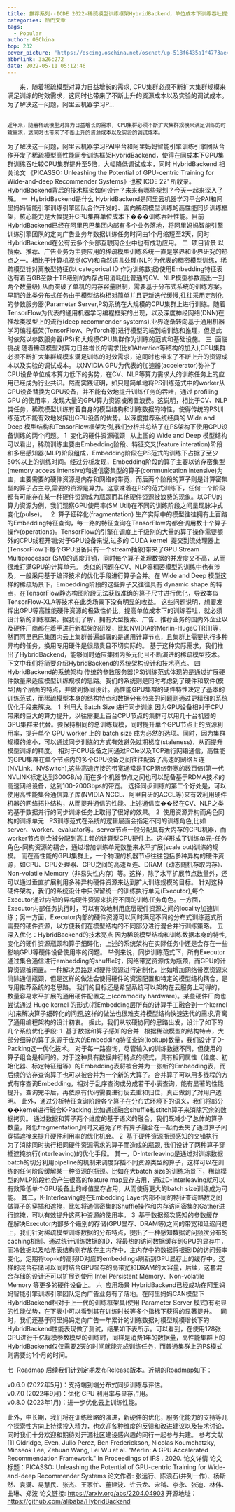 ```yaml
---
title: 推荐系列--ICDE 2022-稀疏模型训练框架HybridBackend，单位成本下训练吞吐提升至5倍
categories: 热门文章
tags:
  - Popular
author: OSChina
top: 232
cover_picture: 'https://oscimg.oschina.net/oscnet/up-518f6435a1f4773ae40bbb23902df80faa8.png'
abbrlink: 3a26c272
date: 2022-05-11 05:12:46
---
```


&emsp;&emsp;来，随着稀疏模型对算力日益增长的需求, CPU集群必须不断扩大集群规模来满足训练的时效需求，这同时也带来了不断上升的资源成本以及实验的调试成本。 为了解决这一问题，阿里云机器学习P...
<!-- more -->

                                                                                                                                                                                        近年来，随着稀疏模型对算力日益增长的需求, CPU集群必须不断扩大集群规模来满足训练的时效需求，这同时也带来了不断上升的资源成本以及实验的调试成本。 
为了解决这一问题，阿里云机器学习PAI平台和阿里妈妈智能引擎训练引擎团队合作开发了稀疏模型高性能同步训练框架HybridBackend，使得在同成本下GPU集群训练吞吐较CPU集群提升至5倍，大幅降低调试成本，同时 HybridBackend 相关论文 《PICASSO: Unleashing the Potential of GPU-centric Training for Wide-and-deep Recommender Systems》也被 ICDE 22' 所收录。HybridBackend背后的技术框架如何设计？未来有哪些规划？今天一起来深入了解。 
一  HybridBackend是什么 
HybridBackend是阿里云机器学习平台PAI和阿里妈妈智能引擎训练引擎团队合作开发的、面向稀疏模型训练的高性能同步训练框架，核心能力是大幅提升GPU集群单位成本下���训练吞吐性能。目前HybridBackend已经在阿里巴巴集团内部有多个业务落地，将阿里妈妈智能引擎训练引擎团队的定向广告业务年数据训练任务时间由1个月缩短至2天，同时HybridBackend在公有云多个头部互联网企业中也有成功应用。 
二  项目背景 
以搜索、推荐、广告业务为主要应用的稀疏模型训练系统一直是学界和业界研究的热点之一。相比于计算机视觉(CV)和自然语言处理(NLP)为代表的稠密模型训练，稀疏模型针对离散型特征(以 categorical ID 作为训练数据)使用Embedding特征表达有着百GB至数十TB级别的内存占用消耗(比普通的CV、NLP模型参数高出一到两个数量级),从而突破了单机的内存容量限制，需要基于分布式系统的训练方案。 
早期的此类分布式任务由于模型结构相对简单并且更新迭代缓慢,往往采用定制化的参数服务器(Parameter Server,PS)系统在大规模的CPU集群上进行训练。随着TensorFlow为代表的通用机器学习编程框架的出现，以及深度神经网络(DNN)在推荐类模型上的流行(deep recommender systems),业界逐渐转向基于通用机器学习编程框架(TensorFlow、PyTorch等)进行模型的端到端训练和推理，但是此时依然以参数服务器(PS)和大规模CPU集群作为训练的范式和基础设施。 
三  面临挑战 
随着稀疏模型对算力日益增长的需求(比如Attention等结构的加入),CPU集群必须不断扩大集群规模来满足训练的时效需求，这同时也带来了不断上升的资源成本以及实验的调试成本。 
以NVIDIA GPU为代表的加速器(accelerator)弥补了CPU设备单位成本算力低下的劣势，在CV、NLP等算力需求大的训练任务上的应用已经成为行业共识。然而实践证明，如只是简单地将PS训练范式中的worker从CPU设备替换为GPU设备，并不能有效地提升训练任务的吞吐，通过 profiling GPU 的使用率，发现大量的GPU算力资源被闲置浪费。这说明，相比于CV、NLP类任务，稀疏模型训练有着自身的模型结构和训练数据的特性，使得传统的PS训练范式不能有效地发挥出GPU设备的优势。以深度推荐系统经典的 Wide and Deep 模型结构和TensorFlow框架为例,我们分析并总结了在PS架构下使用GPU设备训练的两个问题。 
1  变化的硬件资源瓶颈 
  
从上图的 Wide and Deep 模型结构可以看出，稀疏训练主要由Embedding阶段、特征交叉(feature interation)阶段和多层感知器(MLP)阶段组成，Embedding阶段在PS范式的训练下占据了至少50%以上的训练时间。经过分析发现，Embedding阶段的算子主要以访存密集型(memory access intensive)和通信密集型的算子(communication intensive)为主，主要需要的硬件资源是内存和网络的带宽，而后两个阶段的算子则是计算密集型的算子占主导,需要的资源是算力。这意味着在PS的范式训练下，任何一个阶段都有可能存在某一种硬件资源成为瓶颈而其他硬件资源被浪费的现象。以GPU的算力资源为例，我们观察GPU使用率(SM Util)在不同的训练阶段之间呈现脉冲式变化(pulse)。 
  
2  算子细碎化(fragmentation) 
生产实际中的模型往往拥有上百路的Embedding特征查询，每一路的特征查询在TensorFlow内都会调用数十个算子操作(operations)。TensorFlow的引擎在调度上千级别的大量的算子操作需要额外的CPU线程开销;对于GPU设备来说,过多的 CUDA kernel  提交到流处理器上(TensorFlow下每个GPU设备只有一个stream抽象)带来了GPU Stream Multiprocessor (SM)的调度开销，同时每个算子处理数据的并发度又不高，从而很难打满GPU的计算单元。 
类似的问题在CV、NLP等稠密模型的训练中也有涉及，一般采用基于编译技术的优化手段进行算子合并。在 Wide and Deep 模型这样的稀疏场景下，Embedding阶段的这些算子又往往具有 dynamic shape 的特点，在TensorFlow静态构图阶段无法获取准确的算子尺寸进行优化，导致类似TensorFlow-XLA等技术在此类场景下没有明显的收益。 
这些问题说明，想要发挥出GPU等高性能硬件资源的极致性价比，提高单位成本下的训练吞吐，就必须设计新的训练框架。据我们了解，拥有大型搜索、广告、推荐业务的国内外企业以及硬件厂商都在着手进行新框架的研发，比如NVIDIA的Merlin-HugeCTR[1]等，然而阿里巴巴集团内云上集群普遍部署的是通用计算节点，且集群上需要执行多种异构的任务，换用专用硬件是很昂贵且不切实际的。 
基于这种实际需求，我们推出了HybridBackend，能够同时适应集团内多元化且不断演进的稀疏模型技术。下文中我们将简要介绍HybridBackend的系统架构设计和技术亮点。 
四  HybridBackend的系统架构 
传统的参数服务器(PS)训练范式体现的是通过扩展硬件数量来适应模型训练规模的思路。我们的系统则是同时考虑到了硬件和软件(模型)两个层面的特点，并做到协同设计。高性能GPU集群的硬件特性决定了基本的训练范式，而稀疏模型本身的结构特点和数据分布带来的问题则通过更精细的系统优化手段来解决。 
1  利用大 Batch Size 进行同步训练 
因为GPU设备相对于CPU带来的巨大的算力提升，以往需要上百台CPU节点的集群可以用几十台机器的GPU集群来代替。要保持相同的总训练规模，同时提升单个GPU节点上的资源利用率，提升单个 GPU worker 上的 batch size 成为必然的选项。同时，因为集群规模的缩小，可以通过同步训练的方式有效避免过期梯度(staleness)，从而提升模型训练的精度。 
相对于CPU设备之间通过PCIe以及TCP进行网络通信，高性能的GPU集群在单个节点内的多个GPU设备之间往往配备了高速的网络互连(NVLink、NVSwitch),这些高速连接的带宽通常是TCP网络带宽的数百倍(第一代NVLINK标定达到300GB/s),而在多个机器节点之间也可以配备基于RDMA技术的高速网络设备，达到100-200Gbps的带宽。 
选择同步训练的第二个好处是，可以使用高性能集合通信算子库(NVIDIA NCCL、阿里自研的ACCL等)来有效利用硬件机器的网络拓扑结构，从而提升通信的性能。上述通信库��经在CV、NLP之类的基于数据并行的同步训练任务上取得了很好的效果。 
2  使用资源异构而角色同构的训练单元 
  
PS训练范式在系统的逻辑层面会指定不同的训练角色,比如server、worker、evaluator等。server节点一般分配具有大内存的CPU机器，而worker节点则会被分配到高主频的计算型CPU硬件上。这样形成了训练单元-任务角色-同构资源的耦合，通过增加训练单元数量来水平扩展(scale out)训练的规模。 
而在高性能的GPU集群上，一个物理的机器节点往往包括多种异构的硬件资源，如CPU、GPU处理器、GPU之间的高速互连、DRAM（动态随机存取内存）、Non-volatile Memory（非易失性内存）等。这样，除了水平扩展节点数量外，还可以通过垂直扩展利用多种异构硬件资源来达到扩大训练规模的目标。 
针对这种硬件架构，我们的系统设计中只保留统一的训练执行单元(Executor),每个Executor通过内部的异构硬件资源来执行不同的训练任务角色。一方面，Executor内部任务执行时，可以有效地利用底层硬件资源之间的locality加速训练；另一方面，Executor内部的硬件资源可以同时满足不同的分布式训练范式所需要的硬件资源，以方便我们在模型结构的不同部分进行混合并行训练策略。 
五  深入优化：HybridBackend的技术亮点 
因为稀疏模型结构和训练数据本身的特性, 变化的硬件资源瓶颈和算子细碎化，上述的系统架构在实际任务中还是会存在一些影响GPU等硬件设备使用率的问题。 
举例来说，同步训练范式下，所有Executor通过集合通信进行embedding的shuffle时，网络带宽资源成为瓶颈，而GPU的计算资源被闲置。一种解决思路是对硬件资源进行定制化，比如增加网络带宽资源来消除通信瓶颈，但是这样的做法会使得硬件的资源配置和特定的模型结构耦合，是专用推荐系统的老思路。 
我们的目标还是希望系统可以架构在云服务上可得的，数量容易水平扩展的通用硬件配置之上(commodity hardware)。某些硬件厂商也尝试通过 Huge kernel 的形式(将Embedding层所有的计算手工融合到一个kernel内)来解决算子细碎化的问题,这样的做法也很难支持模型结构快速迭代的需求,背离了通用编程架构的设计初衷。 
据此，我们从软硬协同的思路出发，设计了如下的几个系统优化手段: 
1  基于数据和算子感知的合并 
  
根据稀疏模型的结构特点，大部分细碎的算子来源于庞大的Embedding特征查询(lookup)数量，我们设计了D-Packing这一优化技术。 
对于每一路查询，尽管输入的训练数据不同，但使用的算子组合是相同的。对于这种具有数据并行特点的模式，具有相同属性（维度、初始化器、标定特征组等）的Embedding表将被合并为一张新的Embedding表，而后续的访存查询算子也可以被合并为一个新的大算子。合并算子可以用多线程的方式有序查询Embedding，相对于乱序查询或分成若干小表查询，能有显著的性能提升。查询完毕后，再依原有代码需要进行反去重和归位，真正做到了对用户透明。 
此外，通过分析特征查询阶段各个算子在分布式环境下的语义，我们将部分��kernel进行融合K-Packing,比如通过融合shuffle和stitch算子来消除冗余的数据拷贝。 
通过数据和算子两个维度的基于语义的融合，我们既减少了总体的算子数量，降低fragmentation,同时又避免了所有算子融合在一起而丢失了通过算子间穿插遮掩来提升硬件利用率的优化机会。 
2  基于硬件资源瓶颈感知的交错执行 
  
为了消除同时执行相同硬件资源需求的算子而造成的瓶颈, 我们设计了两种算子穿插遮掩执行(interleaving)的优化手段。 
其一，D-Interleaving是通过对训练数据batch的切分利用pipeline的机制来调度穿插不同资源类型的算子，这样可以在训练的任何阶段缓解某一种资源的瓶颈。比如在大batch size的训练场景下，稀疏模型的MLP阶段也会产生很高的feature map显存占用，通过D-Interleaving就可以有效降低单个GPU设备上的峰值显存占用，从而使得更大的batch size训练成为可能。 
其二，K-Interleaving是在Embedding Layer内部不同的特征查询路数之间做算子的穿插和遮掩，比如将通信密集的Shuffle操作和内存访问密集的Gather进行遮掩，可以有效提升这两种资源的使用率。 
3  基于数据频次感知的参数缓存 
  
在解决Executor内部多个级别的存储(GPU显存、DRAM等)之间的带宽和延迟问题上，我们针对稀疏模型训练数据的分布特点，提出了一种感知数据访问频次分布的caching机制。通过统计训练数据的ID，将最热的访问数据缓存到GPU的显存中，而冷数据以及哈希表结构则存放在主内存中，主内存中的数据将根据ID的访问频率变化，定期将top-k的高频ID对应的embeddings刷新到GPU显存上的缓存中。这样的混合存储可以同时结合GPU显存的高带宽和DRAM的大容量，后续，这套混合存储的设计还可以扩展到使用 Intel Persistent Memory、Non-volatile Memory 等更多的硬件设备上。 
六  应用场景 
HybridBackend已经成功在阿里妈妈智能引擎训练引擎团队定向广告业务有了落地。在阿里妈妈CAN模型下HybridBackend相对于上一代的训练框架具(使用 Parameter Server 模式)有明显的性能优势，在下表中可以看到其在训练时长等多个指标下获得的显著提升。 
  
同时，我们还基于阿里妈妈定向广告一年累计的训练数据对模型规模增长下的HybridBackend性能表现做了测试，结果如下表所示。可以看到，在使用128张GPU进行千亿规模参数模型的训练时，同样是消费1年的数据量，高性能集群上的HybridBackend仅仅需要2天的时间就能完成训练任务，而普通集群上的PS模式则需要约1个月的时间。 
 
七  Roadmap 
后续我们计划定期发布Release版本。近期的Roadmap如下： 
 
  v0.6.0 (2022年5月)：支持端到端分布式同步训练与评估。  
  v0.7.0 (2022年9月)：优化 GPU 利用率与显存占用。  
  v0.8.0 (2023年1月)：进一步优化云上训练性能。  
 
此外，中长期，我们将在训练策略的演进，新硬件的优化，服务化能力的支持等几个探索性方向上持续投入精力，也欢迎各种维度的反馈和改进建议以及技术讨论，同时我们十分欢迎和期待对开源社区建设感兴趣的同行一起参与共建。 
参考文献 
[1] Oldridge, Even, Julio Perez, Ben Frederickson, Nicolas Koumchatzky, Minseok Lee, Zehuan Wang, Lei Wu et al. "Merlin: A GPU Accelerated Recommendation Framework." In Proceedings of IRS . 2020. 
论文详情 
论文标题：PICASSO: Unleashing the Potential of GPU-centric Training for Wide-and-deep Recommender Systems 
论文作者: 张远行、陈浪石(并列一作)、杨斯然、袁满、易慧民、张杰、王家忙、董建波、许云龙、宋钺、李永、张迪、林伟、曲琳、郑波 
论文链接: https://arxiv.org/abs/2204.04903 
开源地址：https://github.com/alibaba/HybridBackend  
 
                                        